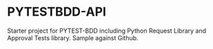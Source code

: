 # PYTESTBDD-API
Starter project for PYTEST-BDD including Python Request Library and Approval Tests library.  Sample against Github.
